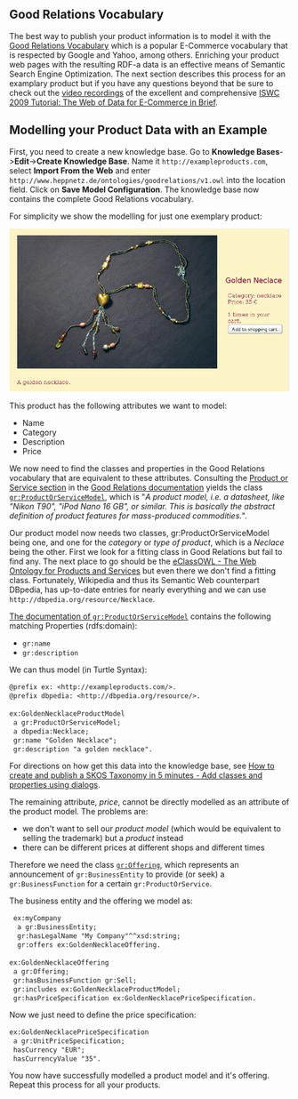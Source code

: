 ## Good Relations Vocabulary
The best way to publish your product information is to model it with the [Good Relations Vocabulary](http://www.heppnetz.de/projects/goodrelations/) which is a popular E-Commerce vocabulary that is respected by Google and Yahoo, among others. Enriching your product web pages with the resulting RDF-a data is an effective means of Semantic Search Engine Optimization.
The next section describes this process for an examplary product but if you have any questions beyond that be sure to check out the [video recordings](http://www.ebusiness-unibw.org/wiki/Web_of_Data_for_E-Commerce_Tutorial_ISWC2009#Video_Recording_of_the_Event) of the excellent and comprehensive [ISWC 2009 Tutorial: The Web of Data for E-Commerce in Brief](http://www.ebusiness-unibw.org/wiki/Web_of_Data_for_E-Commerce_Tutorial_ISWC2009).

## Modelling your Product Data with an Example

First, you need to create a new knowledge base. Go to **Knowledge Bases**->**Edit**->**Create Knowledge Base**. Name it `http://exampleproducts.com`, select **Import From the Web** and enter `http://www.heppnetz.de/ontologies/goodrelations/v1.owl` into the location field. Click on **Save Model Configuration**. The knowledge base now contains the complete Good Relations vocabulary. 

For simplicity we show the modelling for just one exemplary product:

![Example Product Neclace](images/necklace_without_navigation.png)

This product has the following attributes we want to model:
- Name
- Category
- Description
- Price

We now need to find the classes and properties in the Good Relations vocabulary that are equivalent to these attributes. Consulting the [Product or Service section](http://wiki.goodrelations-vocabulary.org/Documentation/Product_or_Service) in the [Good Relations documentation](<http://wiki.goodrelations-vocabulary.org/Documentation>) yields the class [`gr:ProductOrServiceModel`](http://www.heppnetz.de/ontologies/goodrelations/v1.html#ProductOrServiceModel), which is "*A product model, i.e. a datasheet, like "Nikon T90", "iPod Nano 16 GB", or similar. This is basically the abstract definition of product features for mass-produced commodities.*".

Our product model now needs two classes, gr:ProductOrServiceModel being one, and one for the *category* or *type of product*, which is a *Neclace* being the other. First we look for a fitting class in Good Relations but fail to find any. The next place to go should be the [eClassOWL - The Web Ontology for Products and Services](http://www.heppnetz.de/projects/eclassowl/) but even there we don't find a fitting class. Fortunately, Wikipedia and thus its Semantic Web counterpart DBpedia, has up-to-date entries for nearly everything and we can use `http://dbpedia.org/resource/Necklace`.

[The documentation of `gr:ProductOrServiceModel`](http://www.heppnetz.de/ontologies/goodrelationsv1.html#ProductOrServiceModel) contains the following matching Properties (rdfs:domain):
- `gr:name`
- `gr:description`

We can thus model (in Turtle Syntax):

    @prefix ex: <http://exampleproducts.com/>.
    @prefix dbpedia: <http://dbpedia.org/resource/>.

    ex:GoldenNecklaceProductModel
     a gr:ProductOrServiceModel;
     a dbpedia:Necklace;
     gr:name "Golden Necklace";
     gr:description "a golden necklace".

For directions on how get this data into the knowledge base, see [How to create and publish a SKOS Taxonomy in 5 minutes - Add classes and properties using dialogs](How-to-create-and-publish-a-SKOS-Taxonomy-in-5-minutes#dialog).

The remaining attribute, *price*, cannot be directly modelled as an attribute of the product model. The problems are:

- we don't want to sell our *product model* (which would be equivalent to selling the trademark) but a *product* instead
- there can be different prices at different shops and different times

Therefore we need the class [`gr:Offering`](http://www.heppnetz.de/ontologies/goodrelations/v1#Offering), which represents an announcement of `gr:BusinessEntity` to provide (or seek) a `gr:BusinessFunction` for a certain `gr:ProductOrService`.

The business entity and the offering we model as:

     ex:myCompany
      a gr:BusinessEntity;
      gr:hasLegalName "My Company"^^xsd:string;
      gr:offers ex:GoldenNecklaceOffering.

    ex:GoldenNecklaceOffering
     a gr:Offering;
     gr:hasBusinessFunction gr:Sell;
     gr:includes ex:GoldenNecklaceProductModel;
     gr:hasPriceSpecification ex:GoldenNecklacePriceSpecification.

Now we just need to define the price specification:

    ex:GoldenNecklacePriceSpecification
     a gr:UnitPriceSpecification;
     hasCurrency "EUR";
     hasCurrencyValue "35".

You now have successfully modelled a product model and it's offering. Repeat this process for all your products.